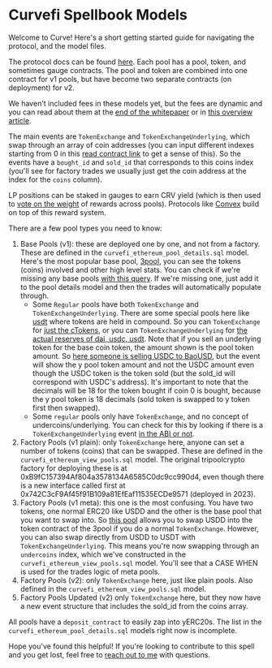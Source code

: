 # Curvefi Spellbook Models 

Welcome to Curve! Here's a short getting started guide for navigating the protocol, and the model files. 

The protocol docs can be found [here](https://resources.curve.fi/). Each pool has a pool, token, and sometimes gauge contracts. The pool and token are combined into one contract for v1 pools, but have become two separate contracts (on deployment) for v2.

We haven't included fees in these models yet, but the fees are dynamic and you can read about them at the [end of the whitepaper](https://classic.curve.fi/files/crypto-pools-paper.pdf) or in [this overview article](https://nagaking.substack.com/p/deep-dive-curve-v2-parameters).

The main events are `TokenExchange` and `TokenExchangeUnderlying`, which swap through an array of coin addresses (you can input different indexes starting from 0 in this [read contract link](https://etherscan.io/address/0xbebc44782c7db0a1a60cb6fe97d0b483032ff1c7#readContract) to get a sense of this). So the events have a `bought_id` and `sold_id` that corresponds to this coins index (you'll see for factory trades we usually just get the coin address at the index for the `coins` column).

LP positions can be staked in gauges to earn CRV yield (which is then used to [vote on the weight](https://dao.curve.fi/gaugeweight) of rewards across pools). Protocols like [Convex](https://www.convexfinance.com/stake) build on top of this reward system.

There are a few pool types you need to know: 
1. Base Pools (v1): these are deployed one by one, and not from a factory. These are defined in the `curvefi_ethereum_pool_details.sql` model. Here's the most popular base pool, [3pool](https://curve.fi/#/ethereum/pools/3pool/deposit), you can see the tokens (coins) involved and other high level stats. You can check if we're missing any base pools [with this query](https://dune.com/queries/1927331). If we're missing one, just add it to the pool details model and then the trades will automatically populate through.
    - Some `Regular` pools have both `TokenExchange` and `TokenExchangeUnderlying`. There are some special pools here like [usdt](https://etherscan.io/address/0x52ea46506b9cc5ef470c5bf89f17dc28bb35d85c#readContract) where tokens are held in compound. So you can `TokenExchange` for [just the cTokens](https://etherscan.io/tx/0x79b2880bb2e684a64a5bdfd76dd06edd76675ba161d0ad42f919806e87e8cdac), or you can `TokenExchangeUnderlying` for [the actual reserves of dai, usdc, usdt](https://etherscan.io/tx/0x219ff387329417ebd082a51d15d193adcd343e7a07d436cd0aa2697b25e2e32d). Note that if you sell an underlying token for the base coin token, the amount shown is the pool token amount. So [here someone is selling USDC to BaoUSD](https://etherscan.io/tx/0xee63bdb6adf42f21c6796465cd0d48e6a6c2918f929004489a6445147916c7e5), but the event will show the y pool token amount and not the USDC amount even though the USDC token is the token sold (but the sold_id will correspond with USDC's address). It's important to note that the decimals will be 18 for the token bought if coin 0 is bought, because the y pool token is 18 decimals (sold token is swapped to y token first then swapped).
    - Some `regular` pools only have `TokenExchange`, and no concept of undercoins/underlying. You can check for this by looking if there is a `TokenExchangeUnderlying` event [in the ABI or not](https://dune.com/queries/1537319/2577384?contract_t6c1ea=0x890f4e345B1dAED0367A877a1612f86A1f86985f).
2. Factory Pools (v1 plain): only `TokenExchange` here, anyone can set a number of tokens (coins) that can be swapped. These are defined in the `curvefi_ethereum_view_pools.sql` model. The original tripoolcrypto factory for deploying these is at 0xB9fC157394Af804a3578134A6585C0dc9cc990d4, even though there is a new interface called first at 0x742C3cF9Af45f91B109a81EfEaf11535ECDe9571 (deployed in 2023).
3. Factory Pools (v1 meta): this one is the most confusing. You have two tokens, one normal ERC20 like USDD and the other is the base pool that you want to swap into. So [this pool](https://curve.fi/#/ethereum/pools/factory-v2-116/deposit) allows you to swap USDD into the token contract of the 3pool if you do a normal `TokenExchange`. However, you can also swap directly from USDD to USDT with `TokenExchangeUnderlying`. This means you're now swapping through an `undercoins` index, which we've constructed in the `curvefi_ethereum_view_pools.sql` model. You'll see that a CASE WHEN is used for the trades logic of meta pools.
4. Factory Pools (v2): only `TokenExchange` here, just like plain pools. Also defined in the `curvefi_ethereum_view_pools.sql` model.
5. Factory Pools Updated (v2) only `TokenExchange` here, but they now have a new event structure that includes the sold_id from the coins array.

All pools have a `deposit_contract` to easily zap into yERC20s. The list in the `curvefi_ethereum_pool_details.sql` models right now is incomplete.

Hope you've found this helpful! If you're looking to contribute to this spell and you get lost, feel free to [reach out to me](https://twitter.com/andrewhong5297) with questions.
